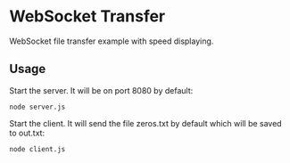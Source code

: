 # WebSocket Transfer

WebSocket file transfer example with speed displaying.

## Usage

Start the server. It will be on port 8080 by default:

```
node server.js
```

Start the client. It will send the file zeros.txt by default which will be saved to out.txt:

```
node client.js
```
